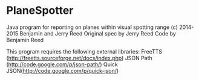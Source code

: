 # PlaneSpotter
Java program for reporting on planes within visual spotting range
(c) 2014-2015 Benjamin and Jerry Reed
Original spec by Jerry Reed
Code by Benjamin Reed

This program requires the following external libraries:
FreeTTS (http://freetts.sourceforge.net/docs/index.php)
JSON Path (http://code.google.com/p/json-path/)
Quick JSON(http://code.google.com/p/quick-json/)